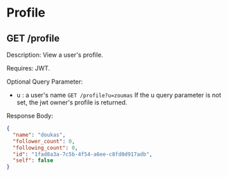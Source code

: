 # Profile

## GET /profile

Description: View a user's profile.

Requires: JWT.

Optional Query Parameter:

- u : a user's name
  `GET /profile?u=zoumas`
  If the u query parameter is not set, the jwt owner's profile is returned.

Response Body:

```json
{
  "name": "doukas",
  "follower_count": 0,
  "following_count": 0,
  "id": "1fad8a3a-7c5b-4f54-a6ee-c8fd0d917adb",
  "self": false
}
```
